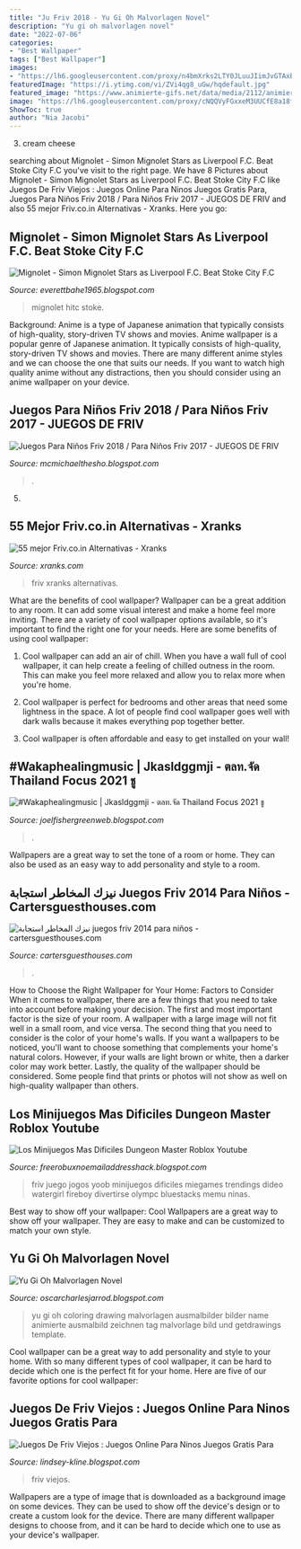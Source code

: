 ```yaml
---
title: "Ju Friv 2018 - Yu Gi Oh Malvorlagen Novel"
description: "Yu gi oh malvorlagen novel"
date: "2022-07-06"
categories:
- "Best Wallpaper"
tags: ["Best Wallpaper"]
images:
- "https://lh6.googleusercontent.com/proxy/n4bmXrks2LTY0JLuuJIimJvGTAxBVs4ZT2mkzexPpvDRcnztyD8RIqHHaHi5yi6FGyQ7sh2YuM5FrxAF69YxSvr-fMY=w1200-h630-n-k-no-nu"
featuredImage: "https://i.ytimg.com/vi/ZVi4qg8_uGw/hqdefault.jpg"
featured_image: "https://www.animierte-gifs.net/data/media/2112/animiertes-yu-gi-oh-ausmalbild-malvorlage-bild-0094.gif"
image: "https://lh6.googleusercontent.com/proxy/cNQQVyFGxxeM3UUCfE8a18fNRfR7RmLIy-WVBb-nTsE1bu8WxXMh1AvtliWR5dkeILdjxUmqEO8Tya9jk1GnWQ1-H7lu_da-=w1280-h766-pd"
ShowToc: true
author: "Nia Jacobi"
---
```



3. cream cheese 

	

		
searching about Mignolet - Simon Mignolet Stars as Liverpool F.C. Beat Stoke City F.C you've visit to the right page. We have 8 Pictures about Mignolet - Simon Mignolet Stars as Liverpool F.C. Beat Stoke City F.C like Juegos De Friv Viejos : Juegos Online Para Ninos Juegos Gratis Para, Juegos Para Niños Friv 2018 / Para Niños Friv 2017 - JUEGOS DE FRIV and also 55 mejor Friv.co.in Alternativas - Xranks. Here you go:
		
    
## Mignolet - Simon Mignolet Stars As Liverpool F.C. Beat Stoke City F.C

<img loading=lazy src="https://www.hitc.com/static/uploads/hitcn/1527/simon_mignolet_of_liverpool_looks_on_during_the_fa_community_shi_1289265.jpg" onerror="this.onerror=null;this.src='https://tse1.mm.bing.net/th?id=OIP.C5VbsmQuQ8l5HnTiEfoLYQHaFh&amp;pid=15.1';" alt="Mignolet - Simon Mignolet Stars as Liverpool F.C. Beat Stoke City F.C">

_Source: everettbahe1965.blogspot.com_

>mignolet hitc stoke. 

	

Background: Anime is a type of Japanese animation that typically consists of high-quality, story-driven TV shows and movies.
Anime wallpaper is a popular genre of Japanese animation. It typically consists of high-quality, story-driven TV shows and movies. There are many different anime styles and we can choose the one that suits our needs. If you want to watch high quality anime without any distractions, then you should consider using an anime wallpaper on your device.

    
## Juegos Para Niños Friv 2018 / Para Niños Friv 2017 - JUEGOS DE FRIV

<img loading=lazy src="https://lh6.googleusercontent.com/proxy/n4bmXrks2LTY0JLuuJIimJvGTAxBVs4ZT2mkzexPpvDRcnztyD8RIqHHaHi5yi6FGyQ7sh2YuM5FrxAF69YxSvr-fMY=w1200-h630-n-k-no-nu" onerror="this.onerror=null;this.src='https://tse1.mm.bing.net/th?id=OIP.Umti6bMfPNfpdIUHfzUwBgHaFj&amp;pid=15.1';" alt="Juegos Para Niños Friv 2018 / Para Niños Friv 2017 - JUEGOS DE FRIV">

_Source: mcmichaelthesho.blogspot.com_

>. 

	

5.

    
## 55 Mejor Friv.co.in Alternativas - Xranks

<img loading=lazy src="https://s3.eu-west-3.amazonaws.com/xranks/juegosfrivoriginal.com-96a6a283a66c72c1f21077b15e268d720beb734188805bc60b582bc1a9be0b6d.jpg" onerror="this.onerror=null;this.src='https://tse2.mm.bing.net/th?id=OIP.mDeqDGwpTn4CslynqVsFCQHaEK&amp;pid=15.1';" alt="55 mejor Friv.co.in Alternativas - Xranks">

_Source: xranks.com_

>friv xranks alternativas. 

	

What are the benefits of cool wallpaper?
Wallpaper can be a great addition to any room. It can add some visual interest and make a home feel more inviting. There are a variety of cool wallpaper options available, so it's important to find the right one for your needs. Here are some benefits of using cool wallpaper: 
1. Cool wallpaper can add an air of chill. When you have a wall full of cool wallpaper, it can help create a feeling of chilled outness in the room. This can make you feel more relaxed and allow you to relax more when you're home. 

2. Cool wallpaper is perfect for bedrooms and other areas that need some lightness in the space. A lot of people find cool wallpaper goes well with dark walls because it makes everything pop together better. 

3. Cool wallpaper is often affordable and easy to get installed on your wall!

    
## #Wakaphealingmusic | Jkasldggmji - ตลท.จัด Thailand Focus 2021 ชู

<img loading=lazy src="https://img.fril.jp/img/244447960/l/693195741.jpg" onerror="this.onerror=null;this.src='https://tse2.mm.bing.net/th?id=OIP.wcaXAa6b3uY5ZqSZmi-jYwHaHa&amp;pid=15.1';" alt="#Wakaphealingmusic | Jkasldggmji - ตลท.จัด Thailand Focus 2021 ชู">

_Source: joelfishergreenweb.blogspot.com_

>. 

	

Wallpapers are a great way to set the tone of a room or home. They can also be used as an easy way to add personality and style to a room.

    
## نيزك المخاطر استجابة Juegos Friv 2014 Para Niños - Cartersguesthouses.com

<img loading=lazy src="https://i.ytimg.com/vi/ZVi4qg8_uGw/hqdefault.jpg" onerror="this.onerror=null;this.src='https://tse4.mm.bing.net/th?id=OIP.X_7gxslaAWLLOPBPutTqSQHaFj&amp;pid=15.1';" alt="نيزك المخاطر استجابة juegos friv 2014 para niños - cartersguesthouses.com">

_Source: cartersguesthouses.com_

>. 

	

How to Choose the Right Wallpaper for Your Home: Factors to Consider
When it comes to wallpaper, there are a few things that you need to take into account before making your decision. The first and most important factor is the size of your room. A wallpaper with a large image will not fit well in a small room, and vice versa. 
The second thing that you need to consider is the color of your home's walls. If you want a wallpapers to be noticed, you'll want to choose something that complements your home's natural colors. However, if your walls are light brown or white, then a darker color may work better. 
Lastly, the quality of the wallpaper should be considered. Some people find that prints or photos will not show as well on high-quality wallpaper than others.

    
## Los Minijuegos Mas Dificiles Dungeon Master Roblox Youtube

<img loading=lazy src="https://i.ytimg.com/vi/RYi5d0fcRos/maxresdefault.jpg" onerror="this.onerror=null;this.src='https://tse4.mm.bing.net/th?id=OIP.Z7ma1W5sI9S45y4LmKsR1AHaEK&amp;pid=15.1';" alt="Los Minijuegos Mas Dificiles Dungeon Master Roblox Youtube">

_Source: freerobuxnoemailaddresshack.blogspot.com_

>friv juego jogos yoob minijuegos dificiles miegames trendings dideo watergirl fireboy divertirse olympc bluestacks memu ninas. 

	

Best way to show off your wallpaper:
Cool Wallpapers are a great way to show off your wallpaper. They are easy to make and can be customized to match your own style.

    
## Yu Gi Oh Malvorlagen Novel

<img loading=lazy src="https://www.animierte-gifs.net/data/media/2112/animiertes-yu-gi-oh-ausmalbild-malvorlage-bild-0094.gif" onerror="this.onerror=null;this.src='https://tse3.mm.bing.net/th?id=OIP.lhCpqomG1NHPB4cFLdSlQgHaJ-&amp;pid=15.1';" alt="Yu Gi Oh Malvorlagen Novel">

_Source: oscarcharlesjarrod.blogspot.com_

>yu gi oh coloring drawing malvorlagen ausmalbilder bilder name animierte ausmalbild zeichnen tag malvorlage bild und getdrawings template. 

	

Cool wallpaper can be a great way to add personality and style to your home. With so many different types of cool wallpaper, it can be hard to decide which one is the perfect fit for your home. Here are five of our favorite options for cool wallpaper: 

    
## Juegos De Friv Viejos : Juegos Online Para Ninos Juegos Gratis Para

<img loading=lazy src="https://lh6.googleusercontent.com/proxy/cNQQVyFGxxeM3UUCfE8a18fNRfR7RmLIy-WVBb-nTsE1bu8WxXMh1AvtliWR5dkeILdjxUmqEO8Tya9jk1GnWQ1-H7lu_da-=w1280-h766-pd" onerror="this.onerror=null;this.src='https://tse4.mm.bing.net/th?id=OIP.USs3-RVynOvwcziM5dWdigHaEb&amp;pid=15.1';" alt="Juegos De Friv Viejos : Juegos Online Para Ninos Juegos Gratis Para">

_Source: lindsey-kline.blogspot.com_

>friv viejos. 

	

Wallpapers are a type of image that is downloaded as a background image on some devices. They can be used to show off the device's design or to create a custom look for the device. There are many different wallpaper designs to choose from, and it can be hard to decide which one to use as your device's wallpaper.

